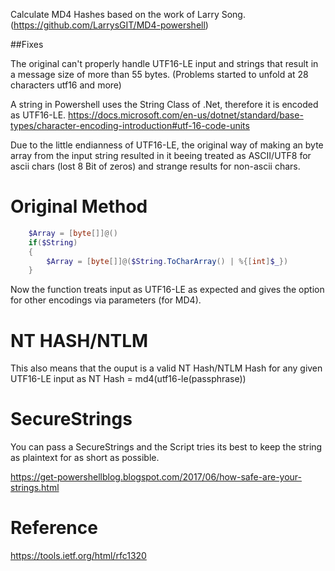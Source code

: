 Calculate MD4 Hashes based on the work of Larry Song.
(https://github.com/LarrysGIT/MD4-powershell)

##Fixes

The original can't properly handle UTF16-LE input 
and strings that result in a message size of more than 55 bytes.
(Problems started to unfold at 28 characters utf16 and more)
    
A string in Powershell uses the String Class of .Net,
therefore it is encoded as UTF16-LE.
https://docs.microsoft.com/en-us/dotnet/standard/base-types/character-encoding-introduction#utf-16-code-units
    
Due to the little endianness of UTF16-LE, the original way of making 
an byte array from the input string resulted in it beeing treated as 
ASCII/UTF8 for ascii chars (lost 8 Bit of zeros) and strange results 
for non-ascii chars.

# Original Method 
```powershell    
    $Array = [byte[]]@()
    if($String)
    {
        $Array = [byte[]]@($String.ToCharArray() | %{[int]$_})
    }
```
    
Now the function treats input as UTF16-LE as expected and gives the 
option for other encodings via parameters (for MD4).

# NT HASH/NTLM
This also means that the ouput is a valid NT Hash/NTLM Hash 
for any given UTF16-LE input as NT Hash = md4(utf16-le(passphrase))

# SecureStrings
You can pass a SecureStrings and the Script tries its best to keep the
string as plaintext for as short as possible.

https://get-powershellblog.blogspot.com/2017/06/how-safe-are-your-strings.html


# Reference
https://tools.ietf.org/html/rfc1320
